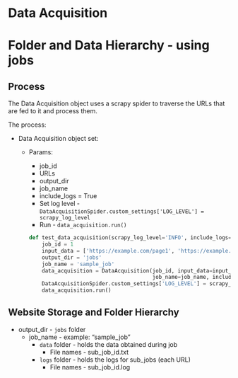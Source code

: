 # Data Acquisition

# Folder and Data Hierarchy - using jobs

## Process

The Data Acquisition object uses a scrapy spider to traverse the URLs that are fed to it and process them.

The process:

- Data Acquisition object set:
    - Params:
        - job_id
        - URLs
        - output_dir
        - job_name
        - include_logs = True
        - Set log level - `DataAcquisitionSpider.custom_settings['LOG_LEVEL'] = scrapy_log_level`
        - Run - `data_acquisition.run()`
        
        ```python
        def test_data_acquisition(scrapy_log_level='INFO', include_logs=False):
            job_id = 1
            input_data = ['https://example.com/page1', 'https://example.com/page2','https://httpbin.org/status/200']
            output_dir = 'jobs'
            job_name = 'sample_job'
            data_acquisition = DataAcquisition(job_id, input_data=input_data, output_dir=output_dir,
                                               job_name=job_name, include_logs=include_logs)
            DataAcquisitionSpider.custom_settings['LOG_LEVEL'] = scrapy_log_level
            data_acquisition.run()
        ```
        

## Website Storage and Folder Hierarchy

- output_dir -  `jobs` folder
    - job_name - example: “sample_job”
        - `data` folder - holds the data obtained during job
            - File names - sub_job_id.txt
        - `logs` folder - holds the logs for sub_jobs (each URL)
            - File names - sub_job_id.log